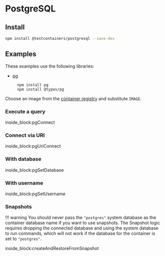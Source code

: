 # PostgreSQL

## Install

```bash
npm install @testcontainers/postgresql --save-dev
```

## Examples

These examples use the following libraries:

- [pg](https://www.npmjs.com/package/pg)

        npm install pg
        npm install @types/pg

Choose an image from the [container registry](https://hub.docker.com/_/postgres) and substitute `IMAGE`.

### Execute a query

<!--codeinclude-->
[](../../packages/modules/postgresql/src/postgresql-container.test.ts) inside_block:pgConnect
<!--/codeinclude-->

### Connect via URI

<!--codeinclude-->
[](../../packages/modules/postgresql/src/postgresql-container.test.ts) inside_block:pgUriConnect
<!--/codeinclude-->

### With database

<!--codeinclude-->
[](../../packages/modules/postgresql/src/postgresql-container.test.ts) inside_block:pgSetDatabase
<!--/codeinclude-->

### With username

<!--codeinclude-->
[](../../packages/modules/postgresql/src/postgresql-container.test.ts) inside_block:pgSetUsername
<!--/codeinclude-->

### Snapshots

!!! warning
    You should never pass the `"postgres"` system database as the container database name if you want to use snapshots.
    The Snapshot logic requires dropping the connected database and using the system database to run commands, which will
    not work if the database for the container is set to `"postgres"`.

<!--codeinclude-->
[](../../packages/modules/postgresql/src/postgresql-container-snapshot.test.ts) inside_block:createAndRestoreFromSnapshot
<!--/codeinclude-->
